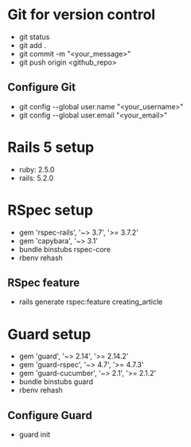 # Git for version control

- git status
- git add .
- git commit -m "<your_message>"
- git push origin <github_repo>

## Configure Git

- git config --global user.name "<your_username>"
- git config --global user.email "<your_email>"

# Rails 5 setup

- ruby: 2.5.0
- rails: 5.2.0

# RSpec setup
- gem 'rspec-rails', '~> 3.7', '>= 3.7.2'
- gem 'capybara', '~> 3.1'
- bundle binstubs rspec-core
- rbenv rehash

## RSpec feature
- rails generate rspec:feature creating_article

# Guard setup
- gem 'guard', '~> 2.14', '>= 2.14.2'
- gem 'guard-rspec', '~> 4.7', '>= 4.7.3'
- gem 'guard-cucumber', '~> 2.1', '>= 2.1.2'
- bundle binstubs guard
- rbenv rehash

## Configure Guard
- guard init
